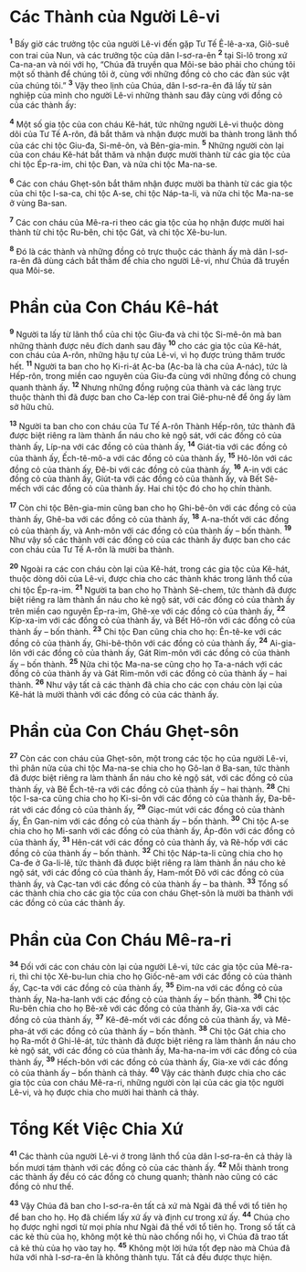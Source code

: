# Các Thành của Người Lê-vi
<sup><b>1</b></sup> Bấy giờ các trưởng tộc của người Lê-vi đến gặp Tư Tế Ê-lê-a-xa, Giô-suê con trai của Nun, và các trưởng tộc của dân I-sơ-ra-ên <sup><b>2</b></sup> tại Si-lô trong xứ Ca-na-an và nói với họ, “Chúa đã truyền qua Môi-se bảo phải cho chúng tôi một số thành để chúng tôi ở, cùng với những đồng cỏ cho các đàn súc vật của chúng tôi.” <sup><b>3</b></sup> Vậy theo lịnh của Chúa, dân I-sơ-ra-ên đã lấy từ sản nghiệp của mình cho người Lê-vi những thành sau đây cùng với đồng cỏ của các thành ấy:

<sup><b>4</b></sup> Một số gia tộc của con cháu Kê-hát, tức những người Lê-vi thuộc dòng dõi của Tư Tế A-rôn, đã bắt thăm và nhận được mười ba thành trong lãnh thổ của các chi tộc Giu-đa, Si-mê-ôn, và Bên-gia-min. <sup><b>5</b></sup> Những người còn lại của con cháu Kê-hát bắt thăm và nhận được mười thành từ các gia tộc của chi tộc Ép-ra-im, chi tộc Ðan, và nửa chi tộc Ma-na-se.

<sup><b>6</b></sup> Các con cháu Ghẹt-sôn bắt thăm nhận được mười ba thành từ các gia tộc của chi tộc I-sa-ca, chi tộc A-se, chi tộc Náp-ta-li, và nửa chi tộc Ma-na-se ở vùng Ba-san.

<sup><b>7</b></sup> Các con cháu của Mê-ra-ri theo các gia tộc của họ nhận được mười hai thành từ chi tộc Ru-bên, chi tộc Gát, và chi tộc Xê-bu-lun.

<sup><b>8</b></sup> Ðó là các thành và những đồng cỏ trực thuộc các thành ấy mà dân I-sơ-ra-ên đã dùng cách bắt thăm để chia cho người Lê-vi, như Chúa đã truyền qua Môi-se.

# Phần của Con Cháu Kê-hát
<sup><b>9</b></sup> Người ta lấy từ lãnh thổ của chi tộc Giu-đa và chi tộc Si-mê-ôn mà ban những thành được nêu đích danh sau đây <sup><b>10</b></sup> cho các gia tộc của Kê-hát, con cháu của A-rôn, những hậu tự của Lê-vi, vì họ được trúng thăm trước hết. <sup><b>11</b></sup> Người ta ban cho họ Ki-ri-át Ạc-ba (Ạc-ba là cha của A-nác), tức là Hếp-rôn, trong miền cao nguyên của Giu-đa cùng với những đồng cỏ chung quanh thành ấy. <sup><b>12</b></sup> Nhưng những đồng ruộng của thành và các làng trực thuộc thành thì đã được ban cho Ca-lép con trai Giê-phu-nê để ông ấy làm sở hữu chủ.

<sup><b>13</b></sup> Người ta ban cho con cháu của Tư Tế A-rôn Thành Hếp-rôn, tức thành đã được biệt riêng ra làm thành ẩn náu cho kẻ ngộ sát, với các đồng cỏ của thành ấy, Líp-na với các đồng cỏ của thành ấy, <sup><b>14</b></sup> Giát-tia với các đồng cỏ của thành ấy, Ếch-tê-mô-a với các đồng cỏ của thành ấy, <sup><b>15</b></sup> Hô-lôn với các đồng cỏ của thành ấy, Ðê-bi với các đồng cỏ của thành ấy, <sup><b>16</b></sup> A-in với các đồng cỏ của thành ấy, Giút-ta với các đồng cỏ của thành ấy, và Bết Sê-mếch với các đồng cỏ của thành ấy. Hai chi tộc đó cho họ chín thành.

<sup><b>17</b></sup> Còn chi tộc Bên-gia-min cũng ban cho họ Ghi-bê-ôn với các đồng cỏ của thành ấy, Ghê-ba với các đồng cỏ của thành ấy, <sup><b>18</b></sup> A-na-thốt với các đồng cỏ của thành ấy, và Anh-môn với các đồng cỏ của thành ấy – bốn thành. <sup><b>19</b></sup> Như vậy số các thành với các đồng cỏ của các thành ấy được ban cho các con cháu của Tư Tế A-rôn là mười ba thành.

<sup><b>20</b></sup> Ngoài ra các con cháu còn lại của Kê-hát, trong các gia tộc của Kê-hát, thuộc dòng dõi của Lê-vi, được chia cho các thành khác trong lãnh thổ của chi tộc Ép-ra-im. <sup><b>21</b></sup> Người ta ban cho họ Thành Sê-chem, tức thành đã được biệt riêng ra làm thành ẩn náu cho kẻ ngộ sát, với các đồng cỏ của thành ấy trên miền cao nguyên Ép-ra-im, Ghê-xe với các đồng cỏ của thành ấy, <sup><b>22</b></sup> Kíp-xa-im với các đồng cỏ của thành ấy, và Bết Hô-rôn với các đồng cỏ của thành ấy – bốn thành. <sup><b>23</b></sup> Chi tộc Ðan cũng chia cho họ: Ên-tê-ke với các đồng cỏ của thành ấy, Ghi-bê-thôn với các đồng cỏ của thành ấy, <sup><b>24</b></sup> Ai-gia-lôn với các đồng cỏ của thành ấy, Gát Rim-môn với các đồng cỏ của thành ấy – bốn thành. <sup><b>25</b></sup> Nửa chi tộc Ma-na-se cũng cho họ Ta-a-nách với các đồng cỏ của thành ấy và Gát Rim-môn với các đồng cỏ của thành ấy – hai thành. <sup><b>26</b></sup> Như vậy tất cả các thành đã chia cho các con cháu còn lại của Kê-hát là mười thành với các đồng cỏ của các thành ấy.

# Phần của Con Cháu Ghẹt-sôn
<sup><b>27</b></sup> Còn các con cháu của Ghẹt-sôn, một trong các tộc họ của người Lê-vi, thì phân nửa của chi tộc Ma-na-se chia cho họ Gô-lan ở Ba-san, tức thành đã được biệt riêng ra làm thành ẩn náu cho kẻ ngộ sát, với các đồng cỏ của thành ấy, và Bê Ếch-tê-ra với các đồng cỏ của thành ấy – hai thành. <sup><b>28</b></sup> Chi tộc I-sa-ca cũng chia cho họ Ki-si-ôn với các đồng cỏ của thành ấy, Ða-bê-rát với các đồng cỏ của thành ấy, <sup><b>29</b></sup> Giạc-mút với các đồng cỏ của thành ấy, Ên Gan-nim với các đồng cỏ của thành ấy – bốn thành. <sup><b>30</b></sup> Chi tộc A-se chia cho họ Mi-sanh với các đồng cỏ của thành ấy, Áp-đôn với các đồng cỏ của thành ấy, <sup><b>31</b></sup> Hên-cát với các đồng cỏ của thành ấy, và Rê-hốp với các đồng cỏ của thành ấy – bốn thành. <sup><b>32</b></sup> Chi tộc Náp-ta-li cũng chia cho họ Ca-đe ở Ga-li-lê, tức thành đã được biệt riêng ra làm thành ẩn náu cho kẻ ngộ sát, với các đồng cỏ của thành ấy, Ham-mốt Ðô với các đồng cỏ của thành ấy, và Cạc-tan với các đồng cỏ của thành ấy – ba thành. <sup><b>33</b></sup> Tổng số các thành chia cho các gia tộc của con cháu Ghẹt-sôn là mười ba thành với các đồng cỏ của các thành ấy.

# Phần của Con Cháu Mê-ra-ri
<sup><b>34</b></sup> Ðối với các con cháu còn lại của người Lê-vi, tức các gia tộc của Mê-ra-ri, thì chi tộc Xê-bu-lun chia cho họ Giốc-nê-am với các đồng cỏ của thành ấy, Cạc-ta với các đồng cỏ của thành ấy, <sup><b>35</b></sup> Ðim-na với các đồng cỏ của thành ấy, Na-ha-lanh với các đồng cỏ của thành ấy – bốn thành. <sup><b>36</b></sup> Chi tộc Ru-bên chia cho họ Bê-xê với các đồng cỏ của thành ấy, Gia-xa với các đồng cỏ của thành ấy, <sup><b>37</b></sup> Kê-đê-mốt với các đồng cỏ của thành ấy, và Mê-pha-át với các đồng cỏ của thành ấy – bốn thành. <sup><b>38</b></sup> Chi tộc Gát chia cho họ Ra-mốt ở Ghi-lê-át, tức thành đã được biệt riêng ra làm thành ẩn náu cho kẻ ngộ sát, với các đồng cỏ của thành ấy, Ma-ha-na-im với các đồng cỏ của thành ấy, <sup><b>39</b></sup> Hếch-bôn với các đồng cỏ của thành ấy, Gia-xe với các đồng cỏ của thành ấy – bốn thành cả thảy. <sup><b>40</b></sup> Vậy các thành được chia cho các gia tộc của con cháu Mê-ra-ri, những người còn lại của các gia tộc người Lê-vi, và họ được chia cho mười hai thành cả thảy.

# Tổng Kết Việc Chia Xứ
<sup><b>41</b></sup> Các thành của người Lê-vi ở trong lãnh thổ của dân I-sơ-ra-ên cả thảy là bốn mươi tám thành với các đồng cỏ của các thành ấy. <sup><b>42</b></sup> Mỗi thành trong các thành ấy đều có các đồng cỏ chung quanh; thành nào cũng có các đồng cỏ như thế.

<sup><b>43</b></sup> Vậy Chúa đã ban cho I-sơ-ra-ên tất cả xứ mà Ngài đã thề với tổ tiên họ để ban cho họ. Họ đã chiếm lấy xứ ấy và định cư trong xứ ấy. <sup><b>44</b></sup> Chúa cho họ được nghỉ ngơi từ mọi phía như Ngài đã thề với tổ tiên họ. Trong số tất cả các kẻ thù của họ, không một kẻ thù nào chống nổi họ, vì Chúa đã trao tất cả kẻ thù của họ vào tay họ. <sup><b>45</b></sup> Không một lời hứa tốt đẹp nào mà Chúa đã hứa với nhà I-sơ-ra-ên là không thành tựu. Tất cả đều được thực hiện.